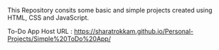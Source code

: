 This Repository consits some basic and simple projects created using HTML, CSS and JavaScript.

To-Do App Host URL : https://sharatrokkam.github.io/Personal-Projects/Simple%20ToDo%20App/
